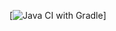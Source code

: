 [![Java CI with Gradle](https://github.com/ByBychkova/Selenide/actions/workflows/gradle-publish.yml/badge.svg)]